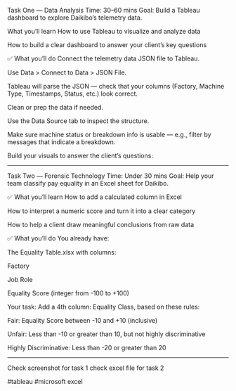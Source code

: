  Task One — Data Analysis
Time: 30–60 mins
Goal: Build a Tableau dashboard to explore Daikibo’s telemetry data.


What you’ll learn
How to use Tableau to visualize and analyze data

How to build a clear dashboard to answer your client’s key questions

✅ What you’ll do
Connect the telemetry data JSON file to Tableau.

Use Data > Connect to Data > JSON File.

Tableau will parse the JSON — check that your columns (Factory, Machine Type, Timestamps, Status, etc.) look correct.

Clean or prep the data if needed.

Use the Data Source tab to inspect the structure.

Make sure machine status or breakdown info is usable — e.g., filter by messages that indicate a breakdown.

Build your visuals to answer the client’s questions:

------------------------------------------------
Task Two — Forensic Technology
Time: Under 30 mins
Goal: Help your team classify pay equality in an Excel sheet for Daikibo.

✅ What you’ll learn
How to add a calculated column in Excel

How to interpret a numeric score and turn it into a clear category

How to help a client draw meaningful conclusions from raw data

✅ What you’ll do
You already have:

The Equality Table.xlsx with columns:

Factory

Job Role

Equality Score (integer from -100 to +100)

Your task:
Add a 4th column:
Equality Class, based on these rules:

Fair: Equality Score between -10 and +10 (inclusive)

Unfair: Less than -10 or greater than 10, but not highly discriminative

Highly Discriminative: Less than -20 or greater than 20

-------------------------------

Check screenshot for task 1
check excel file for task 2 

#tableau #microsoft excel



